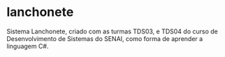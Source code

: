 # lanchonete
Sistema Lanchonete, criado com as turmas TDS03, e TDS04 do curso de Desenvolvimento de Sistemas do SENAI, como forma de aprender a linguagem C#.
